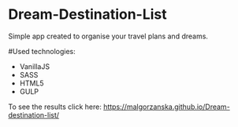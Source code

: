 # Dream-Destination-List

Simple app created to organise your travel plans and dreams.

#Used technologies:

- VanillaJS
- SASS
- HTML5
- GULP

To see the results click here:
https://malgorzanska.github.io/Dream-destination-list/
